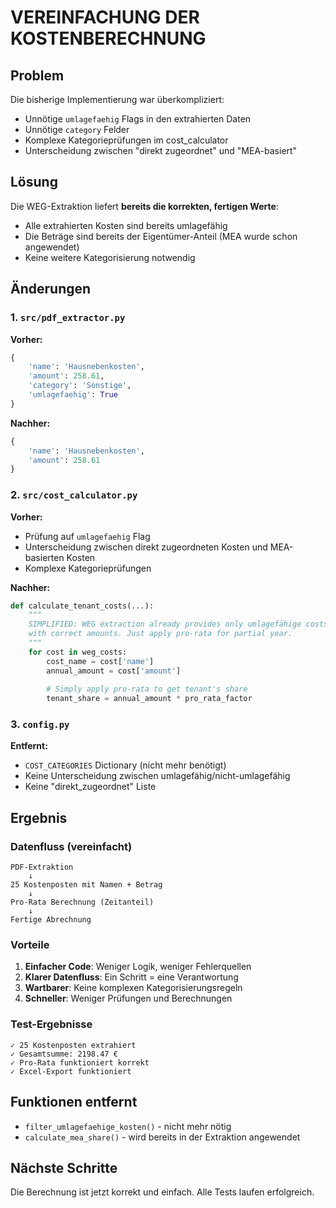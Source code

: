 # VEREINFACHUNG DER KOSTENBERECHNUNG

## Problem
Die bisherige Implementierung war überkompliziert:
- Unnötige `umlagefaehig` Flags in den extrahierten Daten
- Unnötige `category` Felder
- Komplexe Kategorieprüfungen im cost_calculator
- Unterscheidung zwischen "direkt zugeordnet" und "MEA-basiert"

## Lösung
Die WEG-Extraktion liefert **bereits die korrekten, fertigen Werte**:
- Alle extrahierten Kosten sind bereits umlagefähig
- Die Beträge sind bereits der Eigentümer-Anteil (MEA wurde schon angewendet)
- Keine weitere Kategorisierung notwendig

## Änderungen

### 1. `src/pdf_extractor.py`
**Vorher:**
```python
{
    'name': 'Hausnebenkosten',
    'amount': 258.61,
    'category': 'Sonstige',
    'umlagefaehig': True
}
```

**Nachher:**
```python
{
    'name': 'Hausnebenkosten',
    'amount': 258.61
}
```

### 2. `src/cost_calculator.py`
**Vorher:**
- Prüfung auf `umlagefaehig` Flag
- Unterscheidung zwischen direkt zugeordneten Kosten und MEA-basierten Kosten
- Komplexe Kategorieprüfungen

**Nachher:**
```python
def calculate_tenant_costs(...):
    """
    SIMPLIFIED: WEG extraction already provides only umlagefähige costs
    with correct amounts. Just apply pro-rata for partial year.
    """
    for cost in weg_costs:
        cost_name = cost['name']
        annual_amount = cost['amount']
        
        # Simply apply pro-rata to get tenant's share
        tenant_share = annual_amount * pro_rata_factor
```

### 3. `config.py`
**Entfernt:**
- `COST_CATEGORIES` Dictionary (nicht mehr benötigt)
- Keine Unterscheidung zwischen umlagefähig/nicht-umlagefähig
- Keine "direkt_zugeordnet" Liste

## Ergebnis

### Datenfluss (vereinfacht)

```
PDF-Extraktion
    ↓
25 Kostenposten mit Namen + Betrag
    ↓
Pro-Rata Berechnung (Zeitanteil)
    ↓
Fertige Abrechnung
```

### Vorteile
1. **Einfacher Code**: Weniger Logik, weniger Fehlerquellen
2. **Klarer Datenfluss**: Ein Schritt = eine Verantwortung
3. **Wartbarer**: Keine komplexen Kategorisierungsregeln
4. **Schneller**: Weniger Prüfungen und Berechnungen

### Test-Ergebnisse
```
✓ 25 Kostenposten extrahiert
✓ Gesamtsumme: 2198.47 €
✓ Pro-Rata funktioniert korrekt
✓ Excel-Export funktioniert
```

## Funktionen entfernt
- `filter_umlagefaehige_kosten()` - nicht mehr nötig
- `calculate_mea_share()` - wird bereits in der Extraktion angewendet

## Nächste Schritte
Die Berechnung ist jetzt korrekt und einfach. Alle Tests laufen erfolgreich.
